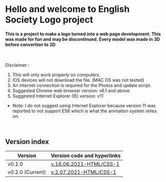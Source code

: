 # Hello and welcome to English Society Logo project

#### This is a project to make a logo turned into a web page development. This was made for fun and may be discontinued. Every model was made in 3D before convertion to 2D

<br>

Disclaimer : 
<br>
1. This will only work properly on computers.
2. IOS devices will not download the file. (MAC OS was not tested)
3. An internet connection is required for the Photos and update script.
3. Suggested Chrome web browser version: v6.1 and above
4. Suggested Internet Explorer (IE) version: v11
* Note: I do not suggest using Internet Explorer because version 11 was reported to not support ES6 which is what the animation system relies on.

<br>

## Version index

| Version | Version code and hyperlinks
|-|-
|v0.1.0 | [v.16.06.2021-HTML/CSS-1](https://github.com/JoshuaLimKarMin/English-society-logo/tree/main/v0.1.0)
|v0.2.0 (Current) | [v.2.07.2021-HTML/CSS-1](https://github.com/JoshuaLimKarMin/English-society-logo/tree/main/v0.2.0)